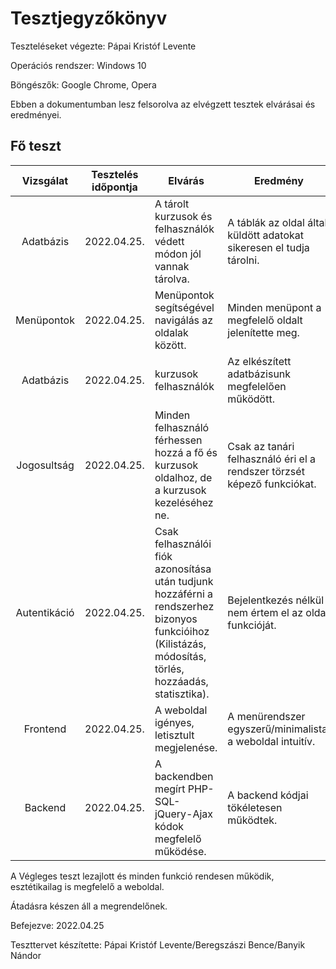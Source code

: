 # Tesztjegyzőkönyv
Teszteléseket végezte: Pápai Kristóf Levente

Operációs rendszer: Windows 10

Böngészők: Google Chrome, Opera

Ebben a dokumentumban lesz felsorolva az 
elvégzett tesztek elvárásai és eredményei.


## Fő teszt
| Vizsgálat | Tesztelés időpontja | Elvárás | Eredmény | Hibák |
| :---: | --- | --- | --- | --- |
| Adatbázis | 2022.04.25. | A tárolt kurzusok és felhasználók védett módon jól vannak tárolva. | A táblák az oldal által küldött adatokat sikeresen el tudja tárolni. | Nem találtam hibát. |
| Menüpontok | 2022.04.25. | Menüpontok segítségével navigálás az oldalak között. | Minden menüpont a megfelelő oldalt jelenítette meg. | Nem találtam hibát. |
| Adatbázis | 2022.04.25. | kurzusok felhasználók | Az elkészített adatbázisunk megfelelően működött. | Nem találtam hibát. |
| Jogosultság | 2022.04.25. | Minden felhasználó férhessen hozzá a fő és kurzusok oldalhoz, de a kurzusok kezeléséhez ne. | Csak az tanári felhasználó éri el a rendszer törzsét képező funkciókat. | Nem találtam hibát. |
| Autentikáció | 2022.04.25. | Csak felhasználói fiók azonosítása után tudjunk hozzáférni a rendszerhez bizonyos funkcióihoz (Kilistázás, módosítás, törlés, hozzáadás, statisztika). | Bejelentkezés nélkül nem értem el az oldal funkcióját. | Nem találtam hibát. |
| Frontend | 2022.04.25. | A weboldal igényes, letisztult megjelenése. | A menürendszer egyszerű/minimalista, a weboldal intuitív. | Nem találtam hibát. |
| Backend | 2022.04.25. | A backendben megírt PHP-SQL-jQuery-Ajax kódok megfelelő működése. | A backend kódjai tökéletesen működtek. | Nem találtam hibát. |

A Végleges teszt lezajlott és minden funkció rendesen működik, 
esztétikailag is megfelelő a weboldal. 

Átadásra készen áll a megrendelőnek.

Befejezve: 2022.04.25

Teszttervet készítette: Pápai Kristóf Levente/Beregszászi Bence/Banyik Nándor
